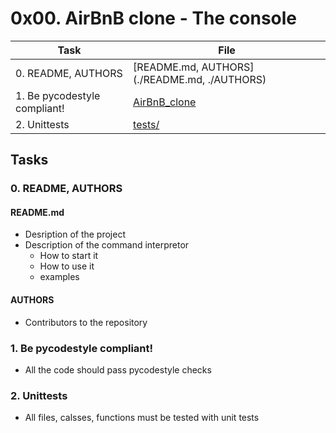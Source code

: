 # 0x00. AirBnB clone - The console

| Task | File |
| ---- | ---- |
| 0. README, AUTHORS | [README.md, AUTHORS](./README.md, ./AUTHORS) |
| 1. Be pycodestyle compliant! | [AirBnB_clone](./AirBnB_clone) |
| 2. Unittests | [tests/](./tests/) |

## Tasks
### 0. README, AUTHORS
#### README.md
* Desription of the project
* Description of the command interpretor
	* How to start it
	* How to use it
	* examples
#### AUTHORS
* Contributors to the repository
### 1. Be pycodestyle compliant!
* All the code should pass pycodestyle checks
### 2. Unittests
* All files, calsses, functions must be tested with unit tests

